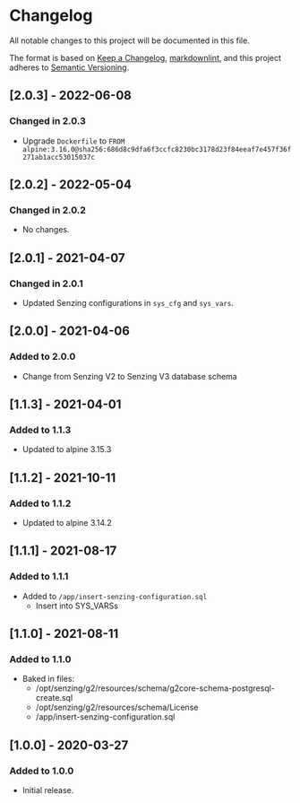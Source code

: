 # Changelog

All notable changes to this project will be documented in this file.

The format is based on [Keep a Changelog](https://keepachangelog.com/en/1.0.0/),
[markdownlint](https://dlaa.me/markdownlint/),
and this project adheres to [Semantic Versioning](https://semver.org/spec/v2.0.0.html).

## [2.0.3] - 2022-06-08

### Changed in 2.0.3

- Upgrade `Dockerfile` to `FROM alpine:3.16.0@sha256:686d8c9dfa6f3ccfc8230bc3178d23f84eeaf7e457f36f271ab1acc53015037c`

## [2.0.2] - 2022-05-04

### Changed in 2.0.2

- No changes.

## [2.0.1] - 2021-04-07

### Changed in 2.0.1

- Updated Senzing configurations in `sys_cfg` and `sys_vars`.

## [2.0.0] - 2021-04-06

### Added to 2.0.0

- Change from Senzing V2 to Senzing V3 database schema

## [1.1.3] - 2021-04-01

### Added to 1.1.3

- Updated to alpine 3.15.3

## [1.1.2] - 2021-10-11

### Added to 1.1.2

- Updated to alpine 3.14.2

## [1.1.1] - 2021-08-17

### Added to 1.1.1

- Added to `/app/insert-senzing-configuration.sql`
  - Insert into SYS_VARSs

## [1.1.0] - 2021-08-11

### Added to 1.1.0

- Baked in files:
  - /opt/senzing/g2/resources/schema/g2core-schema-postgresql-create.sql
  - /opt/senzing/g2/resources/schema/License
  - /app/insert-senzing-configuration.sql

## [1.0.0] - 2020-03-27

### Added to 1.0.0

- Initial release.
